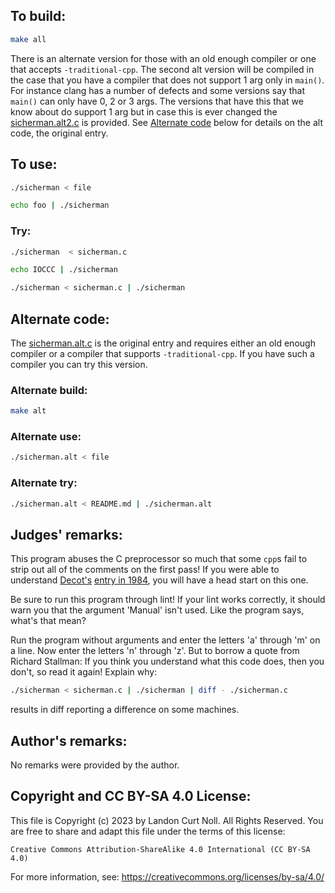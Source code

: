 ## To build:

```sh
make all
```

There is an alternate version for those with an old enough compiler or one that
accepts `-traditional-cpp`. The second alt version will be compiled in the case
that you have a compiler that does not support 1 arg only in `main()`. For
instance clang has a number of defects and some versions say that `main()` can
only have 0, 2 or 3 args. The versions that have this that we know about do
support 1 arg but in case this is ever changed the
[sicherman.alt2.c](sicherman.alt2.c) is provided. See [Alternate
code](#alternate-code) below for details on the alt code, the original entry.


## To use:

```sh
./sicherman < file

echo foo | ./sicherman
```


### Try:

```sh
./sicherman  < sicherman.c

echo IOCCC | ./sicherman

./sicherman < sicherman.c | ./sicherman
```


## Alternate code:

The [sicherman.alt.c](sicherman.alt.c) is the original entry and requires either
an old enough compiler or a compiler that supports `-traditional-cpp`. If you have such
a compiler you can try this version.


### Alternate build:

```sh
make alt

```


### Alternate use:

```sh
./sicherman.alt < file
```


### Alternate try:

```sh
./sicherman.alt < README.md | ./sicherman.alt
```


## Judges' remarks:

This program abuses the C preprocessor so much that some `cpp`s fail to strip
out all of the comments on the first pass!  If you were able to understand
[Decot's](/winners.html#Dave_Decot) [entry in 1984](/1984/decot/README.md), you
will have a head start on this one.

Be sure to run this program through lint!  If your lint works
correctly, it should warn you that the argument 'Manual' isn't used.
Like the program says, what's that mean?

Run the program without arguments and enter the letters 'a' through 'm'
on a line.  Now enter the letters 'n' through 'z'.  But to borrow a quote
from Richard Stallman: If you think you understand what this code
does, then you don't, so read it again!  Explain why:

```sh
./sicherman < sicherman.c | ./sicherman | diff - ./sicherman.c
```

results in diff reporting a difference on some machines.


## Author's remarks:

No remarks were provided by the author.


## Copyright and CC BY-SA 4.0 License:

This file is Copyright (c) 2023 by Landon Curt Noll.  All Rights Reserved.
You are free to share and adapt this file under the terms of this license:

    Creative Commons Attribution-ShareAlike 4.0 International (CC BY-SA 4.0)

For more information, see: https://creativecommons.org/licenses/by-sa/4.0/
